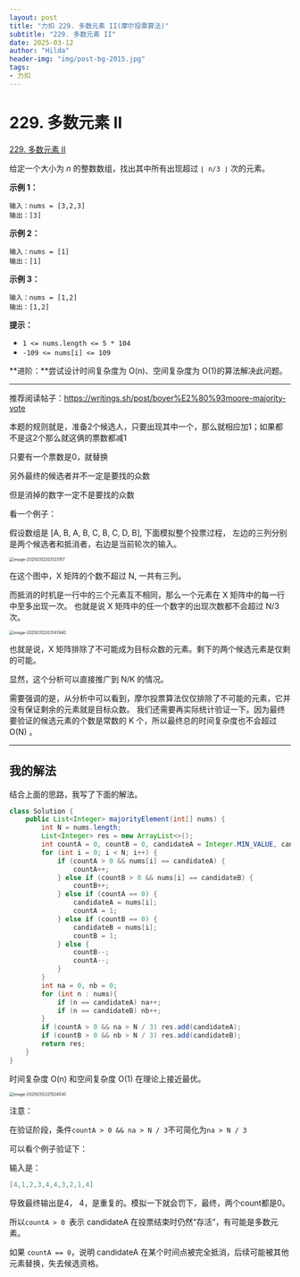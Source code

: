 ```yaml
---
layout: post
title: "力扣 229. 多数元素 II(摩尔投票算法)"
subtitle: "229. 多数元素 II"
date: 2025-03-12
author: "Hilda"
header-img: "img/post-bg-2015.jpg"
tags:
- 力扣
---
```



<script type="text/javascript"
        src="https://cdnjs.cloudflare.com/ajax/libs/mathjax/2.7.5/MathJax.js?config=TeX-AMS-MML_SVG">
</script>


# 229. 多数元素 II

[229. 多数元素 II](https://leetcode.cn/problems/majority-element-ii/)

给定一个大小为 *n* 的整数数组，找出其中所有出现超过 `⌊ n/3 ⌋` 次的元素。



**示例 1：**

```
输入：nums = [3,2,3]
输出：[3]
```

**示例 2：**

```
输入：nums = [1]
输出：[1]
```

**示例 3：**

```
输入：nums = [1,2]
输出：[1,2]
```



**提示：**

- `1 <= nums.length <= 5 * 104`
- `-109 <= nums[i] <= 109`



**进阶：**尝试设计时间复杂度为 O(n)、空间复杂度为 O(1)的算法解决此问题。

----

推荐阅读帖子：https://writings.sh/post/boyer%E2%80%93moore-majority-vote

本题的规则就是，准备2个候选人，只要出现其中一个，那么就相应加1；如果都不是这2个那么就这俩的票数都减1

只要有一个票数是0，就替换

另外最终的候选者并不一定是要找的众数

但是消掉的数字一定不是要找的众数

看一个例子：

假设数组是 [A, B, A, B, C, B, C, D, B], 下面模拟整个投票过程， 左边的三列分别是两个候选者和抵消者，右边是当前轮次的输入。

<img src="https://wechat01.oss-cn-hangzhou.aliyuncs.com/img/image-20250312203123157.png" alt="image-20250312203123157" style="zoom:50%;" />

在这个图中，X 矩阵的个数不超过 N, 一共有三列。

而抵消的时机是一行中的三个元素互不相同，那么一个元素在 X 矩阵中的每一行中至多出现一次。 也就是说 X 矩阵中的任一个数字的出现次数都不会超过 N/3 次。

<img src="https://wechat01.oss-cn-hangzhou.aliyuncs.com/img/image-20250312203147440.png" alt="image-20250312203147440" style="zoom:50%;" />

也就是说，X 矩阵排除了不可能成为目标众数的元素。剩下的两个候选元素是仅剩的可能。

显然，这个分析可以直接推广到 N/K 的情况。

需要强调的是，从分析中可以看到，摩尔投票算法仅仅排除了不可能的元素，它并没有保证剩余的元素就是目标众数。 我们还需要再实际统计验证一下。因为最终要验证的候选元素的个数是常数的 K 个，所以最终总的时间复杂度也不会超过 O(N) 。

----

## 我的解法

结合上面的思路，我写了下面的解法。

```java
class Solution {
    public List<Integer> majorityElement(int[] nums) {
        int N = nums.length;
        List<Integer> res = new ArrayList<>();
        int countA = 0, countB = 0, candidateA = Integer.MIN_VALUE, candidateB = Integer.MIN_VALUE;
        for (int i = 0; i < N; i++) {
            if (countA > 0 && nums[i] == candidateA) {
                countA++;
            } else if (countB > 0 && nums[i] == candidateB) {
                countB++;
            } else if (countA == 0) {
                candidateA = nums[i];
                countA = 1;
            } else if (countB == 0) {
                candidateB = nums[i];
                countB = 1;
            } else {
                countB--;
                countA--;
            }
        }
        int na = 0, nb = 0;
        for (int n : nums){
            if (n == candidateA) na++;
            if (n == candidateB) nb++;
        }
        if (countA > 0 && na > N / 3) res.add(candidateA);
        if (countB > 0 && nb > N / 3) res.add(candidateB);
        return res;        
    }
}
```

时间复杂度 O(n) 和空间复杂度 O(1) 在理论上接近最优。

<img src="https://wechat01.oss-cn-hangzhou.aliyuncs.com/img/image-20250312221524030.png" alt="image-20250312221524030" style="zoom:50%;" />

注意：

在验证阶段，条件`countA > 0 && na > N / 3`不可简化为`na > N / 3`

可以看个例子验证下：

输入是：

```java
[4,1,2,3,4,4,3,2,1,4]
```

导致最终输出是4， 4，是重复的。模拟一下就会罚下，最终，两个count都是0。

所以`countA > 0 `表示 candidateA 在投票结束时仍然“存活”，有可能是多数元素。

如果 `countA == 0`，说明 candidateA 在某个时间点被完全抵消，后续可能被其他元素替换，失去候选资格。
